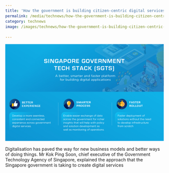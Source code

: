 ```yaml
---
title: 'How the government is building citizen-centric digital services'
permalink: /media/technews/how-the-government-is-building-citizen-centric-digital-services
category: technews
image: /images/technews/how-the-government-is-building-citizen-centric-digital-services-part1.png

---
```


     
![How the government is building citizen-centric digital services](/images/technews/how-the-government-is-building-citizen-centric-digital-services-part1.png)

Digitalisation has paved the way for new business models and better ways of doing things. Mr Kok Ping Soon, chief executive of the Government Technology Agency of Singapore, explained the approach that the Singapore government is taking to create digital services
